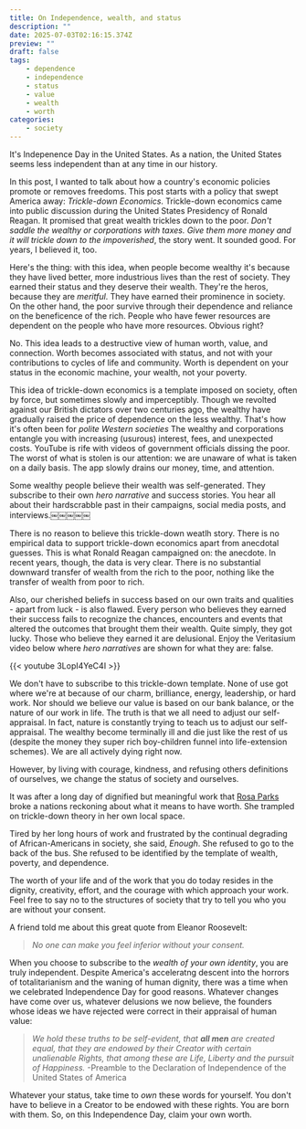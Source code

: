 ```yaml
---
title: On Independence, wealth, and status
description: ""
date: 2025-07-03T02:16:15.374Z
preview: ""
draft: false
tags:
    - dependence
    - independence
    - status
    - value
    - wealth
    - worth
categories:
    - society
---
```


It's Indepenence Day in the United States. As a nation, the United States seems less independent than at any time in our history. 

In this post, I wanted to talk about how a country's economic policies promote or removes freedoms. This post starts with a policy that swept America away: *Trickle-down Economics*. Trickle-down economics came into public discussion during the United States Presidency of Ronald Reagan. It promised that great wealth trickles down to the poor. *Don't saddle the wealthy or corporations with taxes. Give them more money and it will trickle down to the impoverished*, the story went. It sounded good. For years, I believed it, too. 

Here's the thing: with this idea, when people become wealthy it's because they have lived better, more industrious lives than the rest of society. They earned their status and they deserve their wealth.  They're the heros, because they are *meritful*. They have earned their prominence in society. On the other hand, the poor survive through their dependence and reliance on the beneficence of the rich. People who have fewer resources are dependent on the people who have more resources. Obvious right? 

No. This idea leads to a destructive view of human worth, value, and connection. Worth becomes associated with status, and not with your contributions to cycles of life and community. Worth is dependent on your status in the economic machine, your wealth, not your poverty. 

This idea of trickle-down economics is a template imposed on society, often by force, but sometimes slowly and imperceptibly. Though we revolted against our British dictators over two centuries ago, the wealthy have gradually raised the price of dependence on the less wealthy. That's how it's often been for *polite Western societies* The wealthy and corporations entangle you with increasing (usurous) interest, fees, and unexpected costs. YouTube is rife with videos of government officials dissing the poor. The worst of what is stolen is our attention: we are unaware of what is taken on a daily basis. The app slowly drains our money, time, and attention.

Some wealthy people believe their wealth was self-generated. They subscribe to their own *hero narrative* and success stories. You hear all about their hardscrabble past in their campaigns, social media posts, and interviews.￼￼￼￼￼ 

There is no reason to believe this trickle-down weatlh story. There is no empirical data to support trickle-down economics apart from anecdotal guesses. This is what Ronald Reagan campaigned on: the anecdote. In recent years, though, the data is very clear. There is no substantial downward transfer of wealth from the rich to the poor, nothing like the transfer of wealth from poor to rich. 

Also, our cherished beliefs in success based on our own traits and qualities - apart from luck - is also flawed. Every person who believes they earned their success fails to recognize the chances, encounters and events that altered the outcomes that brought them their wealth. Quite simply, they got lucky. Those who believe they earned it are delusional. Enjoy the Veritasium video below where *hero narratives* are shown for what they are: false.

{{< youtube 3LopI4YeC4I >}}

We don't have to subscribe to this trickle-down template. None of use got where we're at because of our charm, brilliance, energy, leadership, or hard work. Nor should we believe our value is based on our bank balance, or the nature of our work in life. The truth is that we all need to adjust our self-appraisal. In fact, nature is constantly trying to teach us to adjust our self-appraisal. The wealthy become terminally ill and die just like the rest of us (despite the money they super rich boy-children funnel into life-extension schemes). We are all actively dying right now.

However, by living with courage, kindness, and refusing others definitions of ourselves, we change the status of society and ourselves. 

It was after a long day of dignified but meaningful work that [Rosa Parks](https://en.m.wikipedia.org/wiki/Rosa_Parks) broke a nations reckoning about what it means to have worth. She trampled on trickle-down theory in her own local space.

Tired by her long hours of work and frustrated by the continual degrading of African-Americans in society, she said, *Enough*. She refused to go to the back of the bus. She refused to be identified by the template of wealth, poverty, and dependence. 

The worth of your life and of the work that you do today resides in the dignity, creativity, effort, and the courage with which approach your work. Feel free to say no to the structures of society that try to tell you who you are without your consent.

A friend told me about this great quote from Eleanor Roosevelt: 

>*No one can make you feel inferior without your consent.*

When you choose to subscribe to the *wealth of your own identity*, you are truly independent. Despite America's acceleratng descent into the horrors of totalitarianism and the waning of human dignity, there was a time when we celebrated Independence Day for good reasons. Whatever changes have come over us, whatever delusions we now believe, the founders whose ideas we have rejected were correct in their appraisal of human value: 

>*We hold these truths to be self-evident, that **all men** are created equal, that they are endowed by their Creator with certain unalienable Rights, that among these are Life, Liberty and the pursuit of Happiness.* -Preamble to the Declaration of Independence of the United States of America

Whatever your status, take time to *own* these words for yourself. You don't have to believe in a Creator to be endowed with these rights. You are born with them. So, on this Independence Day, claim your own worth. 